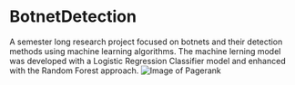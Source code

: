 # BotnetDetection
A semester long research project focused on botnets and their detection methods using machine learning algorithms. The machine lerning model was developed with a Logistic Regression Classifier model and enhanced with the Random Forest approach. 
![Image of Pagerank](http://i67.tinypic.com/evdow7.jpg)
